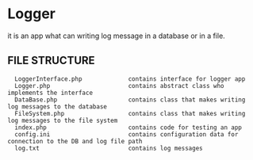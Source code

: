 Logger
============================

it is an app what can writing log message in a database or in a file.


FILE STRUCTURE
-------------------

      LoggerInterface.php             contains interface for logger app
      Logger.php                      contains abstract class who implements the interface
      DataBase.php                    contains class that makes writing log messages to the database
      FileSystem.php                  contains class that makes writing log messages to the file system
      index.php                       contains code for testing an app
      config.ini                      contains configuration data for connection to the DB and log file path
      log.txt                         contains log messages
